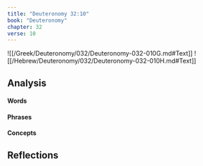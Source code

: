 ```yaml
---
title: "Deuteronomy 32:10"
book: "Deuteronomy"
chapter: 32
verse: 10
---
```

![[/Greek/Deuteronomy/032/Deuteronomy-032-010G.md#Text]]
![[/Hebrew/Deuteronomy/032/Deuteronomy-032-010H.md#Text]]

## Analysis

#### Words

#### Phrases

#### Concepts

## Reflections
